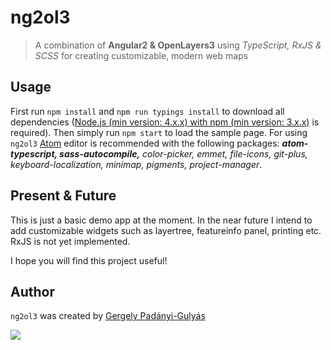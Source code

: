 # ng2ol3
> A combination of <b>Angular2 & OpenLayers3</b> using <i>TypeScript, RxJS & SCSS</i> for creating customizable, modern web maps

## Usage
First run ```npm install``` and ```npm run typings install``` to download all dependencies ([Node.js (min version: 4.x.x) with npm (min version: 3.x.x)](https://nodejs.org/en/download/current/) is required). Then simply run ```npm start``` to load the sample page. For using ```ng2ol3``` [Atom](https://atom.io/) editor is recommended with the following packages: <i><b>atom-typescript, sass-autocompile,</b> color-picker, emmet, file-icons, git-plus, keyboard-localization, minimap, pigments, project-manager</i>.

## Present & Future
This is just a basic demo app at the moment. In the near future I intend to add customizable widgets such as layertree, featureinfo panel, printing etc. RxJS is not yet implemented.

I hope you will find this project useful!

## Author
```ng2ol3``` was created by [Gergely Padányi-Gulyás](http://www.gpadanyig.com)

<img src="etc/img/logo/favicon-96x96.png">
